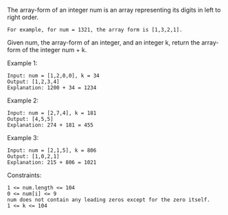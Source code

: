 The array-form of an integer num is an array representing its digits in left to right order.

    For example, for num = 1321, the array form is [1,3,2,1].

Given num, the array-form of an integer, and an integer k, return the array-form of the integer num + k.

Example 1:

    Input: num = [1,2,0,0], k = 34
    Output: [1,2,3,4]
    Explanation: 1200 + 34 = 1234

Example 2:

    Input: num = [2,7,4], k = 181
    Output: [4,5,5]
    Explanation: 274 + 181 = 455

Example 3:

    Input: num = [2,1,5], k = 806
    Output: [1,0,2,1]
    Explanation: 215 + 806 = 1021

Constraints:

    1 <= num.length <= 104
    0 <= num[i] <= 9
    num does not contain any leading zeros except for the zero itself.
    1 <= k <= 104
